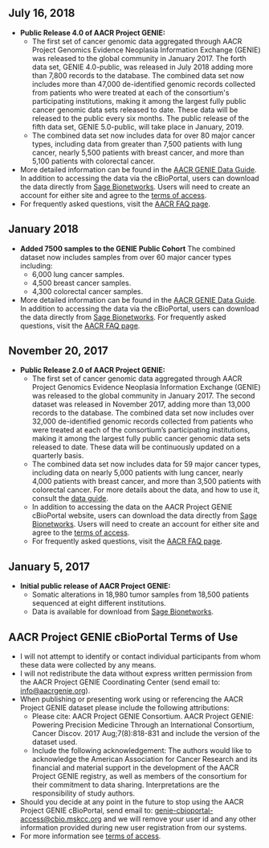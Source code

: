 ## July 16, 2018
 *   **Public Release 4.0 of AACR Project GENIE:**
     *   The first set of cancer genomic data aggregated through AACR Project Genomics Evidence Neoplasia Information Exchange (GENIE) was released to the global community in January 2017. The forth data set, GENIE 4.0-public, was released in July 2018 adding more than 7,800 records to the database. The combined data set now includes more than 47,000 de-identified genomic records collected from patients who were treated at each of the consortium's participating institutions, making it among the largest fully public cancer genomic data sets released to date.  These data will be released to the public every six months. The public release of the fifth data set, GENIE 5.0-public, will take place in January, 2019.
     *   The combined data set now includes data for over 80 major cancer types, including data from greater than 7,500 patients with lung cancer, nearly 5,500 patients with breast cancer, and more than 5,100 patients with colorectal cancer.
 *   More detailed information can be found in the [AACR GENIE Data Guide](http://www.aacr.org/Research/Research/Documents/GENIE%20Data%20Guide.pdf).  In addition to accessing the data via the cBioPortal, users can download the data directly from [Sage Bionetworks](http://synapse.org/genie). Users will need to create an account for either site and agree to the [terms of access](http://www.aacr.org/Documents/Terms%20of%20Access.pdf).
 *   For frequently asked questions, visit the [AACR FAQ page](http://www.aacr.org/Research/Research/Pages/aacr-project-genie.aspx).

## January 2018
 *   **Added 7500 samples to the GENIE Public Cohort** The combined dataset now includes samples from over 60 major cancer types including:
     *   6,000 lung cancer samples.
     *   4,500 breast cancer samples.
     *   4,300 colorectal cancer samples.
 *   More detailed information can be found in the [AACR GENIE Data Guide](http://www.aacr.org/Research/Research/Documents/GENIE%20Data%20Guide.pdf).  In addition to accessing the data via the cBioPortal, users can download the data directly from [Sage Bionetworks](http://synapse.org/genie). For frequently asked questions, visit the [AACR FAQ page](http://www.aacr.org/Research/Research/Pages/aacr-project-genie.aspx).

## November 20, 2017
 *   **Public Release 2.0 of AACR Project GENIE:**
     *   The first set of cancer genomic data aggregated through AACR Project Genomics Evidence Neoplasia Information Exchange (GENIE) was released to the global community in January 2017. The second dataset was released in November 2017, adding more than 13,000 records to the database.  The combined data set now includes over 32,000 de-identified genomic records collected from patients who were treated at each of the consortium’s participating institutions, making it among the largest fully public cancer genomic data sets released to date. These data will be continuously updated on a quarterly basis.
     *   The combined data set now includes data for 59 major cancer types, including data on nearly 5,000 patients with lung cancer, nearly 4,000 patients with breast cancer, and more than 3,500 patients with colorectal cancer. For more details about the data, and how to use it, consult the [data guide](http://www.aacr.org/Research/Research/Documents/GENIE%20Data%20Guide.pdf).
     *   In addition to accessing the data on the AACR Project GENIE cBioPortal website, users can download the data directly from [Sage Bionetworks](http://synapse.org/genie). Users will need to create an account for either site and agree to the [terms of access](http://www.aacr.org/Documents/Terms%20of%20Access.pdf).
     *   For frequently asked questions, visit the [AACR FAQ page](http://www.aacr.org/Research/Research/Pages/aacr-project-genie.aspx).

## January 5, 2017
 *   **Initial public release of AACR Project GENIE:**
     *   Somatic alterations in 18,980 tumor samples from 18,500 patients sequenced at eight different institutions.
     *   Data is available for download from [Sage Bionetworks](http://synapse.org/genie).

## AACR Project GENIE cBioPortal Terms of Use
*   I will not attempt to identify or contact individual participants from whom these data were collected by any means.
*   I will not redistribute the data without express written permission from the AACR Project GENIE Coordinating Center (send email to: info@aacrgenie.org).
*   When publishing or presenting work using or referencing the AACR Project GENIE dataset please include the following attributions:
     *  Please cite: AACR Project GENIE Consortium. AACR Project GENIE: Powering Precision Medicine Through an International Consortium, Cancer Discov. 2017 Aug;7(8):818-831 and include the version of the dataset used.
     *  Include the following acknowledgement: The authors would like to acknowledge the American Association for Cancer Research and its financial and material support in the development of the AACR Project GENIE registry, as well as members of the consortium for their commitment to data sharing. Interpretations are the responsibility of study authors.
*   Should you decide at any point in the future to stop using the AACR Project GENIE cBioPortal, send email to: genie-cbioportal-access@cbio.mskcc.org and we will remove your user id and any other information provided during new user registration from our systems.
*   For more information see [terms of access](http://www.aacr.org/Documents/Terms%20of%20Access.pdf).